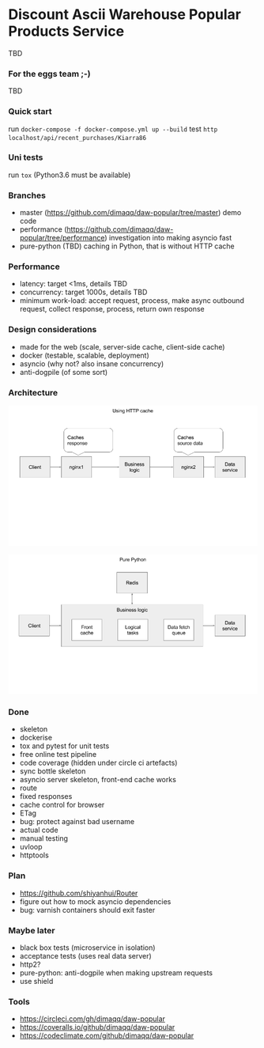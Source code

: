 # Discount Ascii Warehouse Popular Products Service
TBD
### For the eggs team ;-)
TBD

### Quick start
run `docker-compose -f docker-compose.yml up --build`
test `http localhost/api/recent_purchases/Kiarra86`

### Uni tests
run `tox` (Python3.6 must be available)

### Branches
* master (https://github.com/dimaqq/daw-popular/tree/master) demo code
* performance (https://github.com/dimaqq/daw-popular/tree/performance) investigation into making asyncio fast
* pure-python (TBD) caching in Python, that is without HTTP cache

### Performance
* latency: target <1ms, details TBD
* concurrency: target 1000s, details TBD
* minimum work-load: accept request, process, make async outbound request, collect response, process, return own response

### Design considerations
* made for the web (scale, server-side cache, client-side cache)
* docker (testable, scalable, deployment)
* asyncio (why not? also insane concurrency)
* anti-dogpile (of some sort)

### Architecture

![option1](https://github.com/dimaqq/daw-popular/raw/master/doc/arch-option1.png "Option 1")

![option2](https://github.com/dimaqq/daw-popular/raw/master/doc/arch-option2.png "Option 2")

### Done
* skeleton
* dockerise
* tox and pytest for unit tests
* free online test pipeline
* code coverage (hidden under circle ci artefacts)
* sync bottle skeleton
* asyncio server skeleton, front-end cache works
* route
* fixed responses
* cache control for browser
* ETag
* bug: protect against bad username
* actual code
* manual testing
* uvloop
* httptools

### Plan
* https://github.com/shiyanhui/Router
* figure out how to mock asyncio dependencies
* bug: varnish containers should exit faster

### Maybe later
* black box tests (microservice in isolation)
* acceptance tests (uses real data server)
* http2?
* pure-python: anti-dogpile when making upstream requests
* use shield

### Tools
* https://circleci.com/gh/dimaqq/daw-popular
* https://coveralls.io/github/dimaqq/daw-popular
* https://codeclimate.com/github/dimaqq/daw-popular

